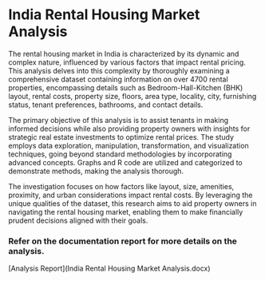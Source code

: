 # India Rental Housing Market Analysis

The rental housing market in India is characterized by its dynamic and complex nature, influenced by various factors that impact rental pricing. This analysis delves into this complexity by thoroughly examining a comprehensive dataset containing information on over 4700 rental properties, encompassing details such as Bedroom-Hall-Kitchen (BHK) layout, rental costs, property size, floors, area type, locality, city, furnishing status, tenant preferences, bathrooms, and contact details.

The primary objective of this analysis is to assist tenants in making informed decisions while also providing property owners with insights for strategic real estate investments to optimize rental prices. The study employs data exploration, manipulation, transformation, and visualization techniques, going beyond standard methodologies by incorporating advanced concepts. Graphs and R code are utilized and categorized to demonstrate methods, making the analysis thorough.

The investigation focuses on how factors like layout, size, amenities, proximity, and urban considerations impact rental costs. By leveraging the unique qualities of the dataset, this research aims to aid property owners in navigating the rental housing market, enabling them to make financially prudent decisions aligned with their goals.

### Refer on the documentation report for more details on the analysis.
[Analysis Report](India Rental Housing Market Analysis.docx)
